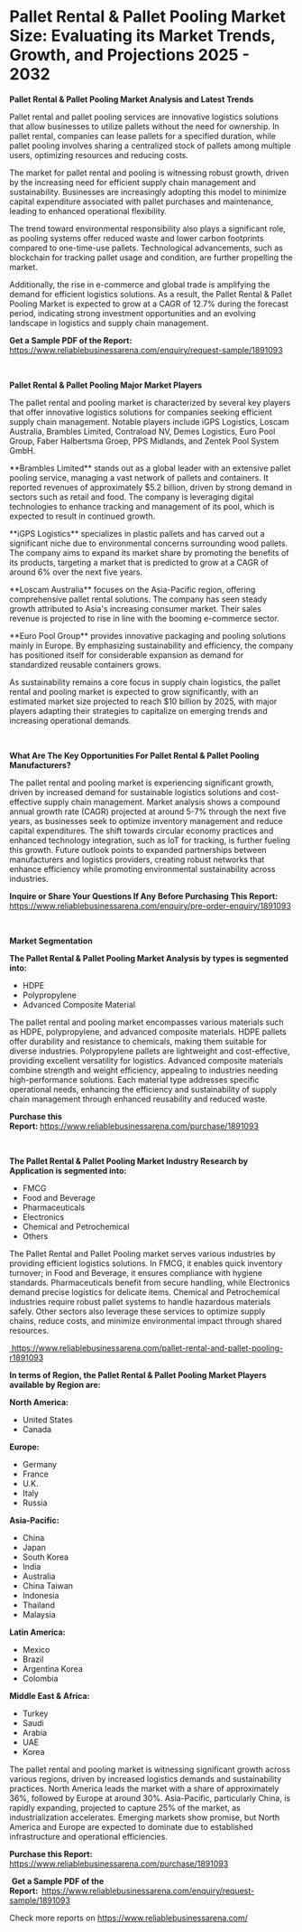 <p><h1>Pallet Rental & Pallet Pooling Market Size: Evaluating its Market Trends, Growth, and Projections 2025 - 2032</h1></p><p><strong>Pallet Rental & Pallet Pooling Market Analysis and Latest Trends</strong></p>
<p><p>Pallet rental and pallet pooling services are innovative logistics solutions that allow businesses to utilize pallets without the need for ownership. In pallet rental, companies can lease pallets for a specified duration, while pallet pooling involves sharing a centralized stock of pallets among multiple users, optimizing resources and reducing costs.</p><p>The market for pallet rental and pooling is witnessing robust growth, driven by the increasing need for efficient supply chain management and sustainability. Businesses are increasingly adopting this model to minimize capital expenditure associated with pallet purchases and maintenance, leading to enhanced operational flexibility. </p><p>The trend toward environmental responsibility also plays a significant role, as pooling systems offer reduced waste and lower carbon footprints compared to one-time-use pallets. Technological advancements, such as blockchain for tracking pallet usage and condition, are further propelling the market.</p><p>Additionally, the rise in e-commerce and global trade is amplifying the demand for efficient logistics solutions. As a result, the Pallet Rental & Pallet Pooling Market is expected to grow at a CAGR of 12.7% during the forecast period, indicating strong investment opportunities and an evolving landscape in logistics and supply chain management.</p></p>
<p><strong>Get a Sample PDF of the Report:&nbsp;</strong> <a href="https://www.reliablebusinessarena.com/enquiry/request-sample/1891093?utm_campaign=1892&utm_medium=2&utm_source=Github&utm_content=ia&utm_term=14012025&utm_id=pallet-rental-pallet-pooling">https://www.reliablebusinessarena.com/enquiry/request-sample/1891093</a></p>
<p>&nbsp;</p>
<p><strong>Pallet Rental & Pallet Pooling Major Market Players</strong></p>
<p><p>The pallet rental and pooling market is characterized by several key players that offer innovative logistics solutions for companies seeking efficient supply chain management. Notable players include iGPS Logistics, Loscam Australia, Brambles Limited, Contraload NV, Demes Logistics, Euro Pool Group, Faber Halbertsma Groep, PPS Midlands, and Zentek Pool System GmbH.</p><p>**Brambles Limited** stands out as a global leader with an extensive pallet pooling service, managing a vast network of pallets and containers. It reported revenues of approximately $5.2 billion, driven by strong demand in sectors such as retail and food. The company is leveraging digital technologies to enhance tracking and management of its pool, which is expected to result in continued growth.</p><p>**iGPS Logistics** specializes in plastic pallets and has carved out a significant niche due to environmental concerns surrounding wood pallets. The company aims to expand its market share by promoting the benefits of its products, targeting a market that is predicted to grow at a CAGR of around 6% over the next five years.</p><p>**Loscam Australia** focuses on the Asia-Pacific region, offering comprehensive pallet rental solutions. The company has seen steady growth attributed to Asia's increasing consumer market. Their sales revenue is projected to rise in line with the booming e-commerce sector.</p><p>**Euro Pool Group** provides innovative packaging and pooling solutions mainly in Europe. By emphasizing sustainability and efficiency, the company has positioned itself for considerable expansion as demand for standardized reusable containers grows.</p><p>As sustainability remains a core focus in supply chain logistics, the pallet rental and pooling market is expected to grow significantly, with an estimated market size projected to reach $10 billion by 2025, with major players adapting their strategies to capitalize on emerging trends and increasing operational demands.</p></p>
<p>&nbsp;</p>
<p><strong>What Are The Key Opportunities For Pallet Rental & Pallet Pooling Manufacturers?</strong></p>
<p><p>The pallet rental and pooling market is experiencing significant growth, driven by increased demand for sustainable logistics solutions and cost-effective supply chain management. Market analysis shows a compound annual growth rate (CAGR) projected at around 5-7% through the next five years, as businesses seek to optimize inventory management and reduce capital expenditures. The shift towards circular economy practices and enhanced technology integration, such as IoT for tracking, is further fueling this growth. Future outlook points to expanded partnerships between manufacturers and logistics providers, creating robust networks that enhance efficiency while promoting environmental sustainability across industries.</p></p>
<p><strong>Inquire or Share Your Questions If Any Before Purchasing This Report:</strong> <a href="https://www.reliablebusinessarena.com/enquiry/pre-order-enquiry/1891093?utm_campaign=1892&utm_medium=2&utm_source=Github&utm_content=ia&utm_term=14012025&utm_id=pallet-rental-pallet-pooling">https://www.reliablebusinessarena.com/enquiry/pre-order-enquiry/1891093</a></p>
<p>&nbsp;</p>
<p><strong>Market Segmentation</strong></p>
<p><strong>The Pallet Rental & Pallet Pooling Market Analysis by types is segmented into:</strong></p>
<p><ul><li>HDPE</li><li>Polypropylene</li><li>Advanced Composite Material</li></ul></p>
<p><p>The pallet rental and pooling market encompasses various materials such as HDPE, polypropylene, and advanced composite materials. HDPE pallets offer durability and resistance to chemicals, making them suitable for diverse industries. Polypropylene pallets are lightweight and cost-effective, providing excellent versatility for logistics. Advanced composite materials combine strength and weight efficiency, appealing to industries needing high-performance solutions. Each material type addresses specific operational needs, enhancing the efficiency and sustainability of supply chain management through enhanced reusability and reduced waste.</p></p>
<p><strong>Purchase this Report:&nbsp;</strong><a href="https://www.reliablebusinessarena.com/purchase/1891093?utm_campaign=1892&utm_medium=2&utm_source=Github&utm_content=ia&utm_term=14012025&utm_id=pallet-rental-pallet-pooling">https://www.reliablebusinessarena.com/purchase/1891093</a></p>
<p>&nbsp;</p>
<p><strong>The Pallet Rental & Pallet Pooling Market Industry Research by Application is segmented into:</strong></p>
<p><ul><li>FMCG</li><li>Food and Beverage</li><li>Pharmaceuticals</li><li>Electronics</li><li>Chemical and Petrochemical</li><li>Others</li></ul></p>
<p><p>The Pallet Rental and Pallet Pooling market serves various industries by providing efficient logistics solutions. In FMCG, it enables quick inventory turnover; in Food and Beverage, it ensures compliance with hygiene standards. Pharmaceuticals benefit from secure handling, while Electronics demand precise logistics for delicate items. Chemical and Petrochemical industries require robust pallet systems to handle hazardous materials safely. Other sectors also leverage these services to optimize supply chains, reduce costs, and minimize environmental impact through shared resources.</p></p>
<p><a href="https://www.reliablebusinessarena.com/pallet-rental-and-pallet-pooling-r1891093?utm_campaign=1892&utm_medium=2&utm_source=Github&utm_content=ia&utm_term=14012025&utm_id=pallet-rental-pallet-pooling">&nbsp;https://www.reliablebusinessarena.com/pallet-rental-and-pallet-pooling-r1891093</a></p>
<p><strong>In terms of Region, the Pallet Rental & Pallet Pooling Market Players available by Region are:</strong></p>
<p>
    <p> <strong> North America: </strong>
        <ul>
            <li>United States</li>
            <li>Canada</li>
        </ul>
        </p> 
    <p> <strong> Europe: </strong>
        <ul>
            <li>Germany</li>
            <li>France</li>
            <li>U.K.</li>
            <li>Italy</li>
            <li>Russia</li>
        </ul>
        </p> 
    <p> <strong> Asia-Pacific: </strong>
        <ul>
            <li>China</li>
            <li>Japan</li>
            <li>South Korea</li>
            <li>India</li>
            <li>Australia</li>
            <li>China Taiwan</li>
            <li>Indonesia</li>
            <li>Thailand</li>
            <li>Malaysia</li>
        </ul>
        </p> 
    <p> <strong> Latin America: </strong>
        <ul>
            <li>Mexico</li>
            <li>Brazil</li>
            <li>Argentina Korea</li>
            <li>Colombia</li>
        </ul>
        </p> 
    <p> <strong> Middle East & Africa: </strong>
        <ul>
            <li>Turkey</li>
            <li>Saudi</li>
            <li>Arabia</li>
            <li>UAE</li>
            <li>Korea</li>
        </ul>
    </p>
    </p>
<p><p>The pallet rental and pooling market is witnessing significant growth across various regions, driven by increased logistics demands and sustainability practices. North America leads the market with a share of approximately 36%, followed by Europe at around 30%. Asia-Pacific, particularly China, is rapidly expanding, projected to capture 25% of the market, as industrialization accelerates. Emerging markets show promise, but North America and Europe are expected to dominate due to established infrastructure and operational efficiencies.</p></p>
<p><strong>Purchase this Report: </strong><a href="https://www.reliablebusinessarena.com/purchase/1891093?utm_campaign=1892&utm_medium=2&utm_source=Github&utm_content=ia&utm_term=14012025&utm_id=pallet-rental-pallet-pooling">https://www.reliablebusinessarena.com/purchase/1891093</a></p>
<p>&nbsp;<strong>Get a Sample PDF of the Report:&nbsp;&nbsp;</strong><a href="https://www.reliablebusinessarena.com/enquiry/request-sample/1891093?utm_campaign=1892&utm_medium=2&utm_source=Github&utm_content=ia&utm_term=14012025&utm_id=pallet-rental-pallet-pooling">https://www.reliablebusinessarena.com/enquiry/request-sample/1891093</a></p>
<p><strong></strong></p>
<p>Check more reports on <a href="https://www.reliablebusinessarena.com/?utm_campaign=1892&utm_medium=2&utm_source=Github&utm_content=ia&utm_term=14012025&utm_id=pallet-rental-pallet-pooling">https://www.reliablebusinessarena.com/</a></p>
